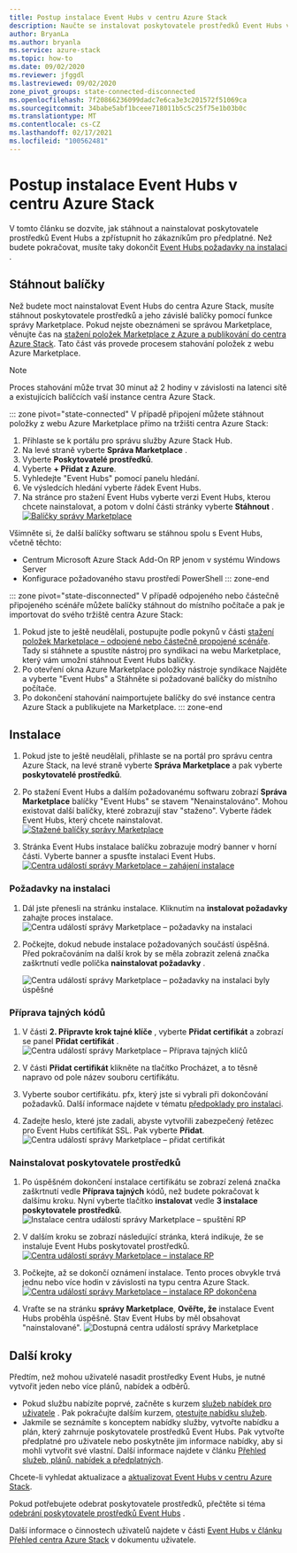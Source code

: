 ```yaml
---
title: Postup instalace Event Hubs v centru Azure Stack
description: Naučte se instalovat poskytovatele prostředků Event Hubs v centru Azure Stack.
author: BryanLa
ms.author: bryanla
ms.service: azure-stack
ms.topic: how-to
ms.date: 09/02/2020
ms.reviewer: jfggdl
ms.lastreviewed: 09/02/2020
zone_pivot_groups: state-connected-disconnected
ms.openlocfilehash: 7f20866236099dadc7e6ca3e3c201572f51069ca
ms.sourcegitcommit: 34babe5abf1bceee718011b5c5c25f75e1b03b0c
ms.translationtype: MT
ms.contentlocale: cs-CZ
ms.lasthandoff: 02/17/2021
ms.locfileid: "100562481"
---
```

# <a name="how-to-install-event-hubs-on-azure-stack-hub"></a>Postup instalace Event Hubs v centru Azure Stack

V tomto článku se dozvíte, jak stáhnout a nainstalovat poskytovatele prostředků Event Hubs a zpřístupnit ho zákazníkům pro předplatné. Než budete pokračovat, musíte taky dokončit [Event Hubs požadavky na instalaci](event-hubs-rp-prerequisites.md) .

## <a name="download-packages"></a>Stáhnout balíčky

Než budete moct nainstalovat Event Hubs do centra Azure Stack, musíte stáhnout poskytovatele prostředků a jeho závislé balíčky pomocí funkce správy Marketplace. Pokud nejste obeznámeni se správou Marketplace, věnujte čas na [stažení položek Marketplace z Azure a publikování do centra Azure Stack](azure-stack-download-azure-marketplace-item.md). Tato část vás provede procesem stahování položek z webu Azure Marketplace. 

> [!NOTE]
> Proces stahování může trvat 30 minut až 2 hodiny v závislosti na latenci sítě a existujících balíčcích vaší instance centra Azure Stack. 

::: zone pivot="state-connected"
V případě připojení můžete stáhnout položky z webu Azure Marketplace přímo na tržišti centra Azure Stack:

1. Přihlaste se k portálu pro správu služby Azure Stack Hub.
2. Na levé straně vyberte **Správa Marketplace** .
3. Vyberte **Poskytovatelé prostředků**.
4. Vyberte **+ Přidat z Azure**.
5. Vyhledejte "Event Hubs" pomocí panelu hledání.
6. Ve výsledcích hledání vyberte řádek Event Hubs. 
7. Na stránce pro stažení Event Hubs vyberte verzi Event Hubs, kterou chcete nainstalovat, a potom v dolní části stránky vyberte **Stáhnout** . 
   [![Balíčky správy Marketplace](media/event-hubs-rp-install/1-marketplace-management-download.png)](media/event-hubs-rp-install/1-marketplace-management-download.png#lightbox)

Všimněte si, že další balíčky softwaru se stáhnou spolu s Event Hubs, včetně těchto:

- Centrum Microsoft Azure Stack Add-On RP jenom v systému Windows Server
- Konfigurace požadovaného stavu prostředí PowerShell
::: zone-end

::: zone pivot="state-disconnected"
V případě odpojeného nebo částečně připojeného scénáře můžete balíčky stáhnout do místního počítače a pak je importovat do svého tržiště centra Azure Stack:

1. Pokud jste to ještě neudělali, postupujte podle pokynů v části [stažení položek Marketplace – odpojené nebo částečně propojené scénáře](azure-stack-download-azure-marketplace-item.md?pivots=state-disconnected). Tady si stáhnete a spustíte nástroj pro syndikaci na webu Marketplace, který vám umožní stáhnout Event Hubs balíčky.
2. Po otevření okna Azure Marketplace položky nástroje syndikace Najděte a vyberte "Event Hubs" a Stáhněte si požadované balíčky do místního počítače.
3. Po dokončení stahování naimportujete balíčky do své instance centra Azure Stack a publikujete na Marketplace. 
::: zone-end

## <a name="installation"></a>Instalace 

1. Pokud jste to ještě neudělali, přihlaste se na portál pro správu centra Azure Stack, na levé straně vyberte **Správa Marketplace** a pak vyberte **poskytovatelé prostředků**.
2. Po stažení Event Hubs a dalším požadovanému softwaru zobrazí **Správa Marketplace** balíčky "Event Hubs" se stavem "Nenainstalováno". Mohou existovat další balíčky, které zobrazují stav "staženo". Vyberte řádek Event Hubs, který chcete nainstalovat.
   [![Stažené balíčky správy Marketplace](media/event-hubs-rp-install/2-marketplace-management-downloaded.png)](media/event-hubs-rp-install/2-marketplace-management-downloaded.png#lightbox)
 
3. Stránka Event Hubs instalace balíčku zobrazuje modrý banner v horní části. Vyberte banner a spusťte instalaci Event Hubs.
   [![Centra událostí správy Marketplace – zahájení instalace](media/event-hubs-rp-install/3-marketplace-management-install-ready.png)](media/event-hubs-rp-install/3-marketplace-management-install-ready.png#lightbox)

### <a name="install-prerequisites"></a>Požadavky na instalaci

1. Dál jste přenesli na stránku instalace. Kliknutím na **instalovat požadavky** zahajte proces instalace.
   ![Centra událostí správy Marketplace – požadavky na instalaci](media/event-hubs-rp-install/4-marketplace-management-install-prereqs-start.png)
 
2. Počkejte, dokud nebude instalace požadovaných součástí úspěšná. Před pokračováním na další krok by se měla zobrazit zelená značka zaškrtnutí vedle políčka **nainstalovat požadavky** .

   ![Centra událostí správy Marketplace – požadavky na instalaci byly úspěšné](media/event-hubs-rp-install/5-marketplace-management-install-prereqs-succeeded.png)

### <a name="prepare-secrets"></a>Příprava tajných kódů 

1. V části **2. Připravte krok tajné klíče** , vyberte **Přidat certifikát** a zobrazí se panel **Přidat certifikát** .
   ![Centra událostí správy Marketplace – Příprava tajných klíčů](media/event-hubs-rp-install/6-marketplace-management-install-prepare-secrets.png)

2. V části **Přidat certifikát** klikněte na tlačítko Procházet, a to těsně napravo od pole název souboru certifikátu.
3. Vyberte soubor certifikátu. pfx, který jste si vybrali při dokončování požadavků. Další informace najdete v tématu [předpoklady pro instalaci](event-hubs-rp-prerequisites.md). 

4. Zadejte heslo, které jste zadali, abyste vytvořili zabezpečený řetězec pro Event Hubs certifikát SSL. Pak vyberte **Přidat**.
   ![Centra událostí správy Marketplace – přidat certifikát](media/event-hubs-rp-install/7-marketplace-management-install-prepare-secrets-add-cert.png)

### <a name="install-resource-provider"></a>Nainstalovat poskytovatele prostředků

1. Po úspěšném dokončení instalace certifikátu se zobrazí zelená značka zaškrtnutí vedle **Příprava tajných** kódů, než budete pokračovat k dalšímu kroku. Nyní vyberte tlačítko **instalovat** vedle **3 instalace poskytovatele prostředků**.
   ![Instalace centra událostí správy Marketplace – spuštění RP](media/event-hubs-rp-install/8-marketplace-management-install-start.png)
 
2. V dalším kroku se zobrazí následující stránka, která indikuje, že se instaluje Event Hubs poskytovatel prostředků.
   [![Centra událostí správy Marketplace – instalace RP](media/event-hubs-rp-install/9-marketplace-management-install-inprogress.png)](media/event-hubs-rp-install/9-marketplace-management-install-inprogress.png#lightbox)
 
3. Počkejte, až se dokončí oznámení instalace. Tento proces obvykle trvá jednu nebo více hodin v závislosti na typu centra Azure Stack. 
   [![Centra událostí správy Marketplace – instalace RP dokončena](media/event-hubs-rp-install/10-marketplace-management-install-complete.png)](media/event-hubs-rp-install/10-marketplace-management-install-complete.png#lightbox)

4. Vraťte se na stránku **správy Marketplace**, **Ověřte, že** instalace Event Hubs proběhla úspěšně. Stav Event Hubs by měl obsahovat "nainstalované".
   ![Dostupná centra událostí správy Marketplace](media/event-hubs-rp-install/11-marketplace-management-rps-installed.png)

## <a name="next-steps"></a>Další kroky

Předtím, než mohou uživatelé nasadit prostředky Event Hubs, je nutné vytvořit jeden nebo více plánů, nabídek a odběrů. 

- Pokud službu nabízíte poprvé, začněte s kurzem [služeb nabídek pro uživatele](tutorial-offer-services.md) . Pak pokračujte dalším kurzem, [otestujte nabídku služeb](tutorial-test-offer.md).
- Jakmile se seznámíte s konceptem nabídky služby, vytvořte nabídku a plán, který zahrnuje poskytovatele prostředků Event Hubs. Pak vytvořte předplatné pro uživatele nebo poskytněte jim informace nabídky, aby si mohli vytvořit své vlastní. Další informace najdete v článku [Přehled služeb, plánů, nabídek a předplatných](service-plan-offer-subscription-overview.md).

Chcete-li vyhledat aktualizace a [aktualizovat Event Hubs v centru Azure Stack](resource-provider-apply-updates.md).

Pokud potřebujete odebrat poskytovatele prostředků, přečtěte si téma [odebrání poskytovatele prostředků Event Hubs](event-hubs-rp-remove.md) .

Další informace o činnostech uživatelů najdete v části [Event Hubs v článku Přehled centra Azure Stack](../user/event-hubs-overview.md) v dokumentu uživatele.